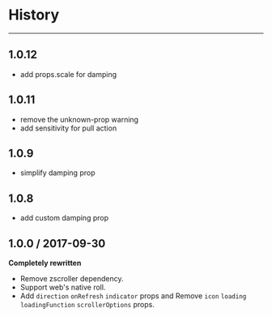 # History

---

## 1.0.12

- add props.scale for damping

## 1.0.11

- remove the unknown-prop warning
- add sensitivity for pull action

## 1.0.9

- simplify damping prop

## 1.0.8

- add custom damping prop

## 1.0.0 / 2017-09-30

**Completely rewritten**

- Remove zscroller dependency.
- Support web's native roll.
- Add `direction` `onRefresh` `indicator` props and Remove `icon` `loading` `loadingFunction` `scrollerOptions` props.
